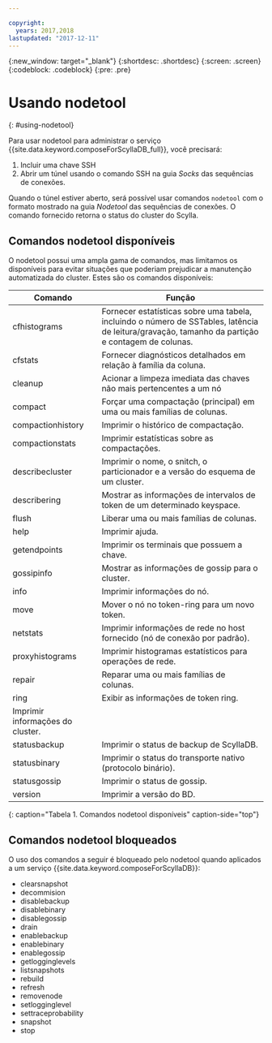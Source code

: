 ```yaml
---

copyright:
  years: 2017,2018
lastupdated: "2017-12-11"
---
```


{:new_window: target="_blank"}
{:shortdesc: .shortdesc}
{:screen: .screen}
{:codeblock: .codeblock}
{:pre: .pre}

# Usando nodetool
{: #using-nodetool}

Para usar nodetool para administrar o serviço {{site.data.keyword.composeForScyllaDB_full}}, você precisará:
1. Incluir uma chave SSH
2. Abrir um túnel usando o comando SSH na guia _Socks_ das sequências de conexões.

Quando o túnel estiver aberto, será possível usar comandos `nodetool` com o formato mostrado na guia _Nodetool_ das sequências de conexões. O comando fornecido retorna o status do cluster do Scylla.

## Comandos nodetool disponíveis
O nodetool possui uma ampla gama de comandos, mas limitamos os disponíveis para evitar situações que poderiam prejudicar a manutenção automatizada do cluster. Estes são os comandos disponíveis:

Comando|Função
----------|-----------
cfhistograms|Fornecer estatísticas sobre uma tabela, incluindo o número de SSTables, latência de leitura/gravação, tamanho da partição e contagem de colunas.
cfstats|Fornecer diagnósticos detalhados em relação à família da coluna.
cleanup|Acionar a limpeza imediata das chaves não mais pertencentes a um nó
compact|Forçar uma compactação (principal) em uma ou mais famílias de colunas.
compactionhistory|Imprimir o histórico de compactação.
compactionstats|Imprimir estatísticas sobre as compactações.
describecluster|Imprimir o nome, o snitch, o particionador e a versão do esquema de um cluster.
describering <keyspace>|Mostrar as informações de intervalos de token de um determinado keyspace.
flush|Liberar uma ou mais famílias de colunas.
help|Imprimir ajuda.
getendpoints <keyspace> <cfname> <key>|Imprimir os terminais que possuem a chave.
gossipinfo|Mostrar as informações de gossip para o cluster.
info|Imprimir informações do nó.
move <new token>|Mover o nó no token-ring para um novo token.
netstats|Imprimir informações de rede no host fornecido (nó de conexão por padrão).
proxyhistograms|Imprimir histogramas estatísticos para operações de rede.
repair|Reparar uma ou mais famílias de colunas.
ring|Exibir as informações de token ring.
|Imprimir informações do cluster.
statusbackup|Imprimir o status de backup de ScyllaDB.
statusbinary|Imprimir o status do transporte nativo (protocolo binário).
statusgossip|Imprimir o status de gossip.
version|Imprimir a versão do BD.
{: caption="Tabela 1. Comandos nodetool disponíveis" caption-side="top"}


## Comandos nodetool bloqueados
O uso dos comandos a seguir é bloqueado pelo nodetool quando aplicados a um serviço {{site.data.keyword.composeForScyllaDB}}:

- clearsnapshot
- decommision
- disablebackup
- disablebinary
- disablegossip
- drain
- enablebackup
- enablebinary
- enablegossip
- getlogginglevels
- listsnapshots
- rebuild
- refresh
- removenode
- setlogginglevel
- settraceprobability
- snapshot
- stop
